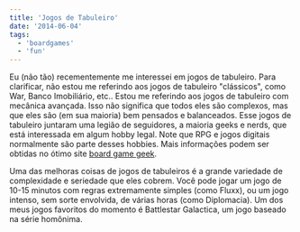 ```yaml
---
title: 'Jogos de Tabuleiro'
date: '2014-06-04'
tags:
  - 'boardgames'
  - 'fun'
---
```


Eu (não tão) recementemente me interessei em jogos de tabuleiro. Para
clarificar, não estou me referindo aos jogos de tabuleiro "clássicos", como War,
Banco Imobiliário, etc.. Estou me referindo aos jogos de tabuleiro com mecânica
avançada. Isso não significa que todos eles são complexos, mas que eles são (em
sua maioria) bem pensados e balanceados.
Esse jogos de tabuleiro juntaram uma legião de seguidores, a maioria geeks e
nerds, que está interessada em algum hobby legal. Note que RPG e jogos digitais
normalmente são parte desses hobbies.
Mais informações podem ser obtidas no ótimo site [board game
geek](http://www.boardgamegeek.com).

Uma das melhoras coisas de jogos de tabuleiros é a grande variedade de
complexidade e seriedade que eles cobrem. Você pode jogar um jogo de 10-15
minutos com regras extremamente simples (como Fluxx), ou um jogo intenso, sem
sorte envolvida, de várias horas (como Diplomacia). Um dos meus jogos favoritos
do momento é Battlestar Galactica, um jogo baseado na série homônima.
